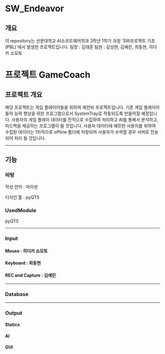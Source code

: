 # SW_Endeavor

## 개요
이 repository는 선문대학교 AI소프트웨어학과 3학년 1학기 과정 'SW프로젝트 기초(PBL)'에서 발생한 프로젝트입니다.
팀장 : 김태훈
팀원 : 김성현, 김예린, 최동현, 히다카 쇼모토


# 프로젝트 GameCoach
## 프로젝트 개요
해당 프로젝트는 게임 플레이어들을 위하여 제안되 프로젝트입니다.
기존 게임 플레이어들의 능력 향상을 위한 프로그램으로서 SystemTray로 작동되도록 만들어질 예정입니다.
사용자의 게임 플레이 데이터를 전적으로 수집하여 처리하고 AI를 통해서 분석하고, 피드백을 제공하는 프로그램이 될 것입니다.
사용자 데이터에 예민한 사용자를 위하여 수집된 데이터는 1차적으로 offline 폴더에 저장되어 사용자가 수락할 경우 서버로 전송되어 처리 될 것입니다.

***

## 기능
### 바탕
작성 언어 : 파이썬

디자인 툴 : pyQT5

### UsedModule
pyQT5

***

### Input
#### Mouse : 히다카 쇼모토

#### Keyboard : 최동현

#### REC and Capture : 김예린

***

### Database

***

### Output
#### Statics

#### AI

#### GUI
